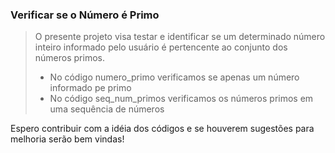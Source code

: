 ### Verificar se o Número é Primo

> O presente projeto visa testar e identificar se um determinado número inteiro informado pelo usuário é pertencente ao conjunto dos números primos.
> - No código numero_primo verificamos se apenas um número informado pe primo
>- No código seq_num_primos verificamos os números primos em uma sequência de números

Espero contribuir com a idéia dos códigos e se houverem sugestões para melhoria serão bem vindas!